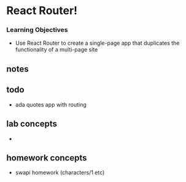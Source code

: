 # React Router!

### Learning Objectives

- Use React Router to create a single-page app that duplicates the functionality of a multi-page site


## notes

## todo

- ada quotes app with routing

## lab concepts
- 

## homework concepts

- swapi homework (characters/1 etc)